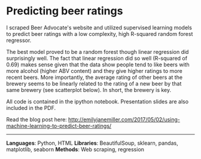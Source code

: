 # Predicting beer ratings

I scraped Beer Advocate's website and utilized supervised learning models to predict beer ratings with a low complexity, high R-squared random forest regressor.

The best model proved to be a random forest though linear regression did surprisingly well. The fact that linear regression did so well (R-squared of 0.69) makes sense given that the data show people tend to like beers with more alcohol (higher ABV content) and they give higher ratings to more recent beers. More importantly, the average rating of other beers at the brewery seems to be linearly related to the rating of a new beer by that same brewery (see scatterplot below). In short, the brewery is key.

All code is contained in the ipython notebook. Presentation slides are also included in the PDF.

Read the blog post here: http://emilyjanemiller.com/2017/05/02/using-machine-learning-to-predict-beer-ratings/

---------

**Languages**: Python, HTML
**Libraries**: BeautifulSoup, sklearn, pandas, matplotlib, seaborn
**Methods**: Web scraping, regression
